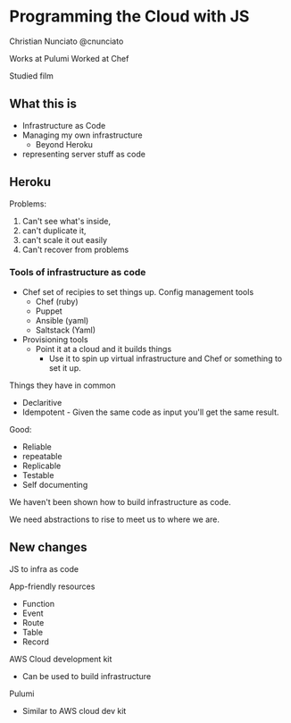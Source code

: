# Programming the Cloud with JS

Christian Nunciato
@cnunciato

Works at Pulumi
Worked at Chef

Studied film

## What this is

- Infrastructure as Code
- Managing my own infrastructure
  - Beyond Heroku
- representing server stuff as code


## Heroku

Problems:

1.  Can't see what's inside, 
2.  can't duplicate it, 
3.  can't scale it out easily
4.  Can't recover from problems

### Tools of infrastructure as code

- Chef set of recipies to set things up.  Config management tools
  - Chef (ruby)
  - Puppet
  - Ansible (yaml)
  - Saltstack (Yaml)
- Provisioning tools
  - Point it at a cloud and it builds things
    - Use it to spin up virtual infrastructure and Chef or something to set it up.


Things they have in common

- Declaritive
- Idempotent - Given the same code as input you'll get the same result.

Good:

- Reliable
- repeatable
- Replicable
- Testable
- Self documenting

We haven't been shown how to build infrastructure as code.

We need abstractions to rise to meet us to where we are.


## New changes

JS to infra as code

App-friendly resources

- Function
- Event
- Route
- Table
- Record


AWS Cloud development kit
- Can be used to build infrastructure

Pulumi
- Similar to AWS cloud dev kit



